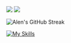 <div style={display:flex,align-items:center,justify-content:center,gap:64px}>
  <img src="https://github-readme-stats-sigma-five.vercel.app/api?username=alengeorge-26&show_icons=true&include_all_commits=true&count_private=true&theme=react&line_height=50"/>
  <img src="https://github-readme-stats.vercel.app/api/top-langs/?username=alengeorge-26&theme=react&line_height=50"/>
</div>

![Alen's GitHub Streak](https://github-readme-streak-stats.herokuapp.com?user=alengeorge-26&theme=radical&date_format=M%20j%5B%2C%20Y%5D)

[![My Skills](https://skillicons.dev/icons?i=cpp,java,nodejs,react,angular,express,django,spring,aws,docker&perline=10)](https://skillicons.dev)


<!--

<p>
  <a href="https://www.linkedin.com/in/alen-george-577681276/" target="_blank"><img alt="LinkedIn" title="LinkedIn" src="https://img.shields.io/badge/-LinkedIn-0077B5?style=for-the-badge&logo=linkedin&logoColor=white"/></a>
  <a href="mailto:alencgeorge26@gmail.com" target="_blank"><img src="https://img.shields.io/badge/Gmail-D14836?style=for-the-badge&logo=gmail&logoColor=white"></a>
</p>
**alengeorge-26/alengeorge-26** is a ✨ _special_ ✨ repository because its `README.md` (this file) appears on your GitHub profile.

Here are some ideas to get you started:

- 🔭 I’m currently working on ...
- 🌱 I’m currently learning Machine Learning
- 👯 I’m looking to collaborate on ...
- 🤔 I’m looking for help with ...
- 💬 Ask me about ...
- 📫 How to reach me: ...
- 😄 Pronouns: ...
- ⚡ Fun fact: ...
-->
